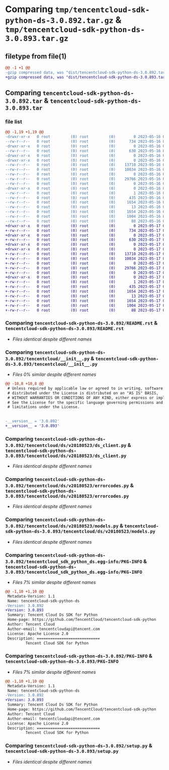 # Comparing `tmp/tencentcloud-sdk-python-ds-3.0.892.tar.gz` & `tmp/tencentcloud-sdk-python-ds-3.0.893.tar.gz`

## filetype from file(1)

```diff
@@ -1 +1 @@
-gzip compressed data, was "dist/tencentcloud-sdk-python-ds-3.0.892.tar", last modified: Tue May 16 00:35:26 2023, max compression
+gzip compressed data, was "dist/tencentcloud-sdk-python-ds-3.0.893.tar", last modified: Wed May 17 03:29:54 2023, max compression
```

## Comparing `tencentcloud-sdk-python-ds-3.0.892.tar` & `tencentcloud-sdk-python-ds-3.0.893.tar`

### file list

```diff
@@ -1,19 +1,19 @@
-drwxr-xr-x   0 root         (0) root         (0)        0 2023-05-16 00:35:26.000000 tencentcloud-sdk-python-ds-3.0.892/
--rw-r--r--   0 root         (0) root         (0)      734 2023-05-16 00:35:26.000000 tencentcloud-sdk-python-ds-3.0.892/README.rst
-drwxr-xr-x   0 root         (0) root         (0)        0 2023-05-16 00:35:26.000000 tencentcloud-sdk-python-ds-3.0.892/tencentcloud/
--rw-r--r--   0 root         (0) root         (0)      630 2023-05-16 00:35:26.000000 tencentcloud-sdk-python-ds-3.0.892/tencentcloud/__init__.py
-drwxr-xr-x   0 root         (0) root         (0)        0 2023-05-16 00:35:26.000000 tencentcloud-sdk-python-ds-3.0.892/tencentcloud/ds/
-drwxr-xr-x   0 root         (0) root         (0)        0 2023-05-16 00:35:26.000000 tencentcloud-sdk-python-ds-3.0.892/tencentcloud/ds/v20180523/
--rw-r--r--   0 root         (0) root         (0)    13710 2023-05-16 00:35:26.000000 tencentcloud-sdk-python-ds-3.0.892/tencentcloud/ds/v20180523/ds_client.py
--rw-r--r--   0 root         (0) root         (0)    10034 2023-05-16 00:35:26.000000 tencentcloud-sdk-python-ds-3.0.892/tencentcloud/ds/v20180523/errorcodes.py
--rw-r--r--   0 root         (0) root         (0)        0 2023-05-16 00:35:26.000000 tencentcloud-sdk-python-ds-3.0.892/tencentcloud/ds/v20180523/__init__.py
--rw-r--r--   0 root         (0) root         (0)    29766 2023-05-16 00:35:26.000000 tencentcloud-sdk-python-ds-3.0.892/tencentcloud/ds/v20180523/models.py
--rw-r--r--   0 root         (0) root         (0)        0 2023-05-16 00:35:26.000000 tencentcloud-sdk-python-ds-3.0.892/tencentcloud/ds/__init__.py
-drwxr-xr-x   0 root         (0) root         (0)        0 2023-05-16 00:35:26.000000 tencentcloud-sdk-python-ds-3.0.892/tencentcloud_sdk_python_ds.egg-info/
--rw-r--r--   0 root         (0) root         (0)        1 2023-05-16 00:35:26.000000 tencentcloud-sdk-python-ds-3.0.892/tencentcloud_sdk_python_ds.egg-info/dependency_links.txt
--rw-r--r--   0 root         (0) root         (0)      435 2023-05-16 00:35:26.000000 tencentcloud-sdk-python-ds-3.0.892/tencentcloud_sdk_python_ds.egg-info/SOURCES.txt
--rw-r--r--   0 root         (0) root         (0)     1654 2023-05-16 00:35:26.000000 tencentcloud-sdk-python-ds-3.0.892/tencentcloud_sdk_python_ds.egg-info/PKG-INFO
--rw-r--r--   0 root         (0) root         (0)       13 2023-05-16 00:35:26.000000 tencentcloud-sdk-python-ds-3.0.892/tencentcloud_sdk_python_ds.egg-info/top_level.txt
--rw-r--r--   0 root         (0) root         (0)     1654 2023-05-16 00:35:26.000000 tencentcloud-sdk-python-ds-3.0.892/PKG-INFO
--rw-r--r--   0 root         (0) root         (0)     1004 2023-05-16 00:35:26.000000 tencentcloud-sdk-python-ds-3.0.892/setup.py
--rw-r--r--   0 root         (0) root         (0)       88 2023-05-16 00:35:26.000000 tencentcloud-sdk-python-ds-3.0.892/setup.cfg
+drwxr-xr-x   0 root         (0) root         (0)        0 2023-05-17 03:29:54.000000 tencentcloud-sdk-python-ds-3.0.893/
+-rw-r--r--   0 root         (0) root         (0)      734 2023-05-17 03:29:54.000000 tencentcloud-sdk-python-ds-3.0.893/README.rst
+drwxr-xr-x   0 root         (0) root         (0)        0 2023-05-17 03:29:54.000000 tencentcloud-sdk-python-ds-3.0.893/tencentcloud/
+-rw-r--r--   0 root         (0) root         (0)      630 2023-05-17 03:29:54.000000 tencentcloud-sdk-python-ds-3.0.893/tencentcloud/__init__.py
+drwxr-xr-x   0 root         (0) root         (0)        0 2023-05-17 03:29:54.000000 tencentcloud-sdk-python-ds-3.0.893/tencentcloud/ds/
+drwxr-xr-x   0 root         (0) root         (0)        0 2023-05-17 03:29:54.000000 tencentcloud-sdk-python-ds-3.0.893/tencentcloud/ds/v20180523/
+-rw-r--r--   0 root         (0) root         (0)    13710 2023-05-17 03:29:54.000000 tencentcloud-sdk-python-ds-3.0.893/tencentcloud/ds/v20180523/ds_client.py
+-rw-r--r--   0 root         (0) root         (0)    10034 2023-05-17 03:29:54.000000 tencentcloud-sdk-python-ds-3.0.893/tencentcloud/ds/v20180523/errorcodes.py
+-rw-r--r--   0 root         (0) root         (0)        0 2023-05-17 03:29:54.000000 tencentcloud-sdk-python-ds-3.0.893/tencentcloud/ds/v20180523/__init__.py
+-rw-r--r--   0 root         (0) root         (0)    29766 2023-05-17 03:29:54.000000 tencentcloud-sdk-python-ds-3.0.893/tencentcloud/ds/v20180523/models.py
+-rw-r--r--   0 root         (0) root         (0)        0 2023-05-17 03:29:54.000000 tencentcloud-sdk-python-ds-3.0.893/tencentcloud/ds/__init__.py
+drwxr-xr-x   0 root         (0) root         (0)        0 2023-05-17 03:29:54.000000 tencentcloud-sdk-python-ds-3.0.893/tencentcloud_sdk_python_ds.egg-info/
+-rw-r--r--   0 root         (0) root         (0)        1 2023-05-17 03:29:54.000000 tencentcloud-sdk-python-ds-3.0.893/tencentcloud_sdk_python_ds.egg-info/dependency_links.txt
+-rw-r--r--   0 root         (0) root         (0)      435 2023-05-17 03:29:54.000000 tencentcloud-sdk-python-ds-3.0.893/tencentcloud_sdk_python_ds.egg-info/SOURCES.txt
+-rw-r--r--   0 root         (0) root         (0)     1654 2023-05-17 03:29:54.000000 tencentcloud-sdk-python-ds-3.0.893/tencentcloud_sdk_python_ds.egg-info/PKG-INFO
+-rw-r--r--   0 root         (0) root         (0)       13 2023-05-17 03:29:54.000000 tencentcloud-sdk-python-ds-3.0.893/tencentcloud_sdk_python_ds.egg-info/top_level.txt
+-rw-r--r--   0 root         (0) root         (0)     1654 2023-05-17 03:29:54.000000 tencentcloud-sdk-python-ds-3.0.893/PKG-INFO
+-rw-r--r--   0 root         (0) root         (0)     1004 2023-05-17 03:29:54.000000 tencentcloud-sdk-python-ds-3.0.893/setup.py
+-rw-r--r--   0 root         (0) root         (0)       88 2023-05-17 03:29:54.000000 tencentcloud-sdk-python-ds-3.0.893/setup.cfg
```

### Comparing `tencentcloud-sdk-python-ds-3.0.892/README.rst` & `tencentcloud-sdk-python-ds-3.0.893/README.rst`

 * *Files identical despite different names*

### Comparing `tencentcloud-sdk-python-ds-3.0.892/tencentcloud/__init__.py` & `tencentcloud-sdk-python-ds-3.0.893/tencentcloud/__init__.py`

 * *Files 0% similar despite different names*

```diff
@@ -10,8 +10,8 @@
 # Unless required by applicable law or agreed to in writing, software
 # distributed under the License is distributed on an "AS IS" BASIS,
 # WITHOUT WARRANTIES OR CONDITIONS OF ANY KIND, either express or implied.
 # See the License for the specific language governing permissions and
 # limitations under the License.
 
 
-__version__ = '3.0.892'
+__version__ = '3.0.893'
```

### Comparing `tencentcloud-sdk-python-ds-3.0.892/tencentcloud/ds/v20180523/ds_client.py` & `tencentcloud-sdk-python-ds-3.0.893/tencentcloud/ds/v20180523/ds_client.py`

 * *Files identical despite different names*

### Comparing `tencentcloud-sdk-python-ds-3.0.892/tencentcloud/ds/v20180523/errorcodes.py` & `tencentcloud-sdk-python-ds-3.0.893/tencentcloud/ds/v20180523/errorcodes.py`

 * *Files identical despite different names*

### Comparing `tencentcloud-sdk-python-ds-3.0.892/tencentcloud/ds/v20180523/models.py` & `tencentcloud-sdk-python-ds-3.0.893/tencentcloud/ds/v20180523/models.py`

 * *Files identical despite different names*

### Comparing `tencentcloud-sdk-python-ds-3.0.892/tencentcloud_sdk_python_ds.egg-info/PKG-INFO` & `tencentcloud-sdk-python-ds-3.0.893/tencentcloud_sdk_python_ds.egg-info/PKG-INFO`

 * *Files 7% similar despite different names*

```diff
@@ -1,10 +1,10 @@
 Metadata-Version: 1.1
 Name: tencentcloud-sdk-python-ds
-Version: 3.0.892
+Version: 3.0.893
 Summary: Tencent Cloud Ds SDK for Python
 Home-page: https://github.com/TencentCloud/tencentcloud-sdk-python
 Author: Tencent Cloud
 Author-email: tencentcloudapi@tencent.com
 License: Apache License 2.0
 Description: ============================
         Tencent Cloud SDK for Python
```

### Comparing `tencentcloud-sdk-python-ds-3.0.892/PKG-INFO` & `tencentcloud-sdk-python-ds-3.0.893/PKG-INFO`

 * *Files 7% similar despite different names*

```diff
@@ -1,10 +1,10 @@
 Metadata-Version: 1.1
 Name: tencentcloud-sdk-python-ds
-Version: 3.0.892
+Version: 3.0.893
 Summary: Tencent Cloud Ds SDK for Python
 Home-page: https://github.com/TencentCloud/tencentcloud-sdk-python
 Author: Tencent Cloud
 Author-email: tencentcloudapi@tencent.com
 License: Apache License 2.0
 Description: ============================
         Tencent Cloud SDK for Python
```

### Comparing `tencentcloud-sdk-python-ds-3.0.892/setup.py` & `tencentcloud-sdk-python-ds-3.0.893/setup.py`

 * *Files identical despite different names*

